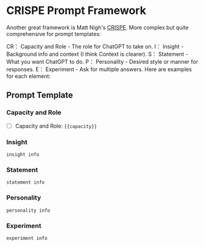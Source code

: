 # CRISPE Prompt Framework

Another great framework is Matt Nigh's [CRISPE](https://learningprompt.wiki/docs/chatGPT/tutorial-extras/chatGPT-prompt-framework#crispe-prompt-framework). More complex but quite comprehensive for prompt templates:

CR： Capacity and Role - The role for ChatGPT to take on.
I： Insight - Background info and context (I think Context is clearer).
S： Statement - What you want ChatGPT to do.
P： Personality - Desired style or manner for responses.
E： Experiment - Ask for multiple answers.
Here are examples for each element:

## Prompt Template

### Capacity and Role

* [ ] Capacity and Role: `{{capacity}}`

### Insight

```insight info```

### Statement

```statement info```

### Personality

```personality info```

### Experiment

```experiment info```

